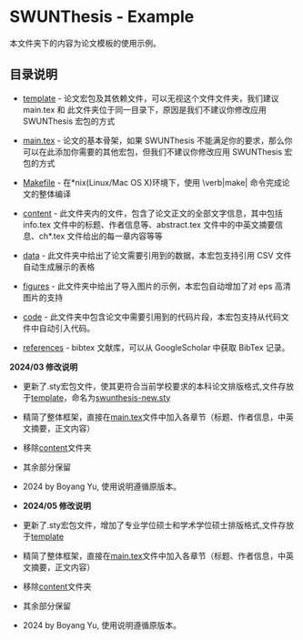# SWUNThesis - Example

本文件夹下的内容为论文模板的使用示例。

## 目录说明

* [template](./template) - 论文宏包及其依赖文件，可以无视这个文件文件夹，我们建议 main.tex 和 此文件夹位于同一目录下，原因是我们不建议你修改应用 SWUNThesis 宏包的方式
* [main.tex](./main.tex) - 论文的基本骨架，如果 SWUNThesis 不能满足你的要求，那么你可以在此添加你需要的其他宏包，但我们不建议你修改应用 SWUNThesis 宏包的方式
* [Makefile](Makefile) - 在*nix(Linux/Mac OS X)环境下，使用 \verb|make| 命令完成论文的整体编译

* [content](./content) - 此文件夹内的文件，包含了论文正文的全部文字信息，其中包括 info.tex 文件中的标题、作者信息等、abstract.tex 文件中的中英文摘要信息、ch*.tex 文件给出的每一章内容等等
* [data](./data) - 此文件夹中给出了论文需要引用到的数据，本宏包支持引用 CSV 文件自动生成展示的表格
* [figures](./figures) -  此文件夹中给出了导入图片的示例，本宏包自动增加了对 eps 高清图片的支持
* [code](./code) - 此文件夹中包含论文中需要引用到的代码片段，本宏包支持从代码文件中自动引入代码。
* [references](./references) - bibtex 文献库，可以从 GoogleScholar 中获取 BibTex 记录。


**2024/03 修改说明**
* 更新了.sty宏包文件，使其更符合当前学校要求的本科论文排版格式,文件存放于[template](./template)，命名为[swunthesis-new.sty](./template/swunthesis-new.sty)
* 精简了整体框架，直接在[main.tex](./main.tex)文件中加入各章节（标题、作者信息，中英文摘要，正文内容）
* 移除[content](./content)文件夹
* 其余部分保留
* 2024 by Boyang Yu, 使用说明遵循原版本。

* **2024/05 修改说明**
* 更新了.sty宏包文件，增加了专业学位硕士和学术学位硕士排版格式,文件存放于[template](./template)
* 精简了整体框架，直接在[main.tex](./main.tex)文件中加入各章节（标题、作者信息，中英文摘要，正文内容）
* 移除[content](./content)文件夹
* 其余部分保留
* 2024 by Boyang Yu, 使用说明遵循原版本。
